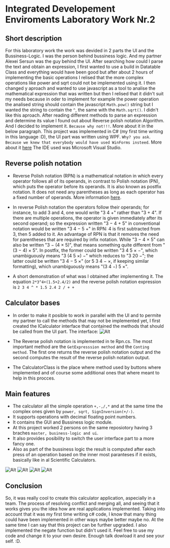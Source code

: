 # Integrated Developement Enviroments Laboratory Work Nr.2
## Short description

For this laboratory work the work was devided in 2 parts the UI and the Bussiness-Logic. I was the person behind bussiness logic. And my partner Alexei Sersun was the guy behind the UI.
After searching how could I parse the text and obtain an expression, I first wanted to use a build in Datatable Class and everything would have been good but after about 2 hours of implementing the basic operations I relised that the more complex operations like power and sqrt could not be implemented using it. I then changed y aproach and wanted to use javascript as a tool to analise the mathematical expression that was written but then I relised that it didn't suit my needs because in oder to implement for example the power operation the analised string should contain the javascript ```Math.pow()``` string but I wanted the string to contain the ```^```, the same with the ```Math.sqrt()```. I didn't like this aproach. After reading different methods to parse an expression and determine its value I found out about Reverse polish notation Algorithm. And I decided to implement it. ```Because why not!!!```. More about it in the below paragraph. This project was implemented in C# (my first time writing in this language :D), the UI part was written using WPF. ```Why? you ask```. ```Because we knew that everybody would have used WinForms insteed```. More about it [here](https://msdn.microsoft.com/en-us/library/ms754130(v=vs.110).aspx) The IDE used was Microsoft Visual Studio.

## Reverse polish notation

- Reverse Polish notation (RPN) is a mathematical notation in which every operator follows all of its operands, in contrast to Polish notation (PN), which puts the operator before its operands. It is also known as postfix notation. It does not need any parentheses as long as each operator has a fixed number of operands. More information [here](https://en.wikipedia.org/wiki/Reverse_Polish_notation).

- In reverse Polish notation the operators follow their operands; for instance, to add 3 and 4, one would write "3 4 +" rather than "3 + 4". If there are multiple operations, the operator is given immediately after its second operand; so the expression written "3 − 4 + 5" in conventional notation would be written "3 4 − 5 +" in RPN: 4 is first subtracted from 3, then 5 added to it. An advantage of RPN is that it removes the need for parentheses that are required by infix notation. While "3 − 4 × 5" can also be written "3 − (4 × 5)", that means something quite different from "(3 − 4) × 5". In postfix, the former could be written "3 4 5 × −", which unambiguously means "3 (4 5 ×) −" which reduces to "3 20 −"; the latter could be written "3 4 − 5 ×" (or 5 3 4 − ×, if keeping similar formatting), which unambiguously means "(3 4 −) 5 ×".

- A short demonstration of what was I obtained after implementing it. The equation 
``` 2*3^4+(1.5+2.4/2) ``` and the reverse polish notation expression is ``` 2 3 4 ^ * 1.5 2.4 2 / + + ```

## Calculator bases

- In order to make it posible to work in parallel with the UI and to permite my partner to call the methods that may not be implemented yet, I first created the ICalculator interface that contained the methods that should be called from the UI part.
The interface:
![Alt](images/image1.png)

- The Reverse polish notation is implemented in te Rpn.cs. The most important method are the ```GetExpresssion method```  and the ```Conting method```. The first one returns the reverse polish notation output and the second computes the result of the reverse polish notation output.

- The CalculatorClass is the place where method used by buttons where implemented and of course some additional ones that where meant to help in this procces.

## Main features

- The calculator all the simple operation ```+,-,/,*``` and at the same time the complex ones given by ```power, sqrt, SignInversion(+/-)```.
- It supports operations with decimal floating point numbers.
- It contains the GUI and Bussiness logic module.
- At this project worked 2 persons on the same reposiotory having 3 braches ```master, business-logic and ui```.
- It also provides posibility to switch the user interface part to a more fancy one.
- Also as part of the bussiness logic the result is computed after each press of an operation based on the inner most paranteses if it exists, basically like in al Scientific Calculators.

![Alt](images/image2.png)
![Alt](images/image3.png)
![Alt](images/image4.png)
![Alt](images/image5.png)

## Conclusion
So, it was really cool to create this calculator application, aspecially in a team. The process of resolving conflict and merging all, and seeing that it works gives you the idea how are real applications implemented. Taking into account that it was my first time writing c# code, I know that many thing could have been implemented in other ways maybe better maybe no. At the same time I can say that this project can be further upgraded. I also implemented the negate function but didn't used it. Feel free to use my code and change it to your own desire. Enough talk dowload it and see your self. :D.
